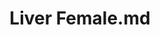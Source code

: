 ---
title: Liver Female.md
release_version: v1.2
model_type: ref-organs
description: '[This reference organ](https://hubmapconsortium.github.io/ccf/pages/ccf-3d-reference-library.html) was created using data from the Visible Human Female, provided by the National Library of Medicine.'
creators:
  - 0000-0003-4066-7531
  - 0000-0002-3333-5646
project_leads:
  - 0000-0002-3321-6137
reviewers:
  - 0000-0003-1940-6740
  - 0000-0002-4174-2786
  - 0000-0003-1824-1067
creation_date: 2022-05-06T00:00:00
license: CC BY 4.0
publisher:  HuBMAP 
funder:  National Institutes of Health 
award_number:  OT2OD026671 
hubmap_id:  HBM798.JZZM.649 
datatable: vh_f_liver.glb
doi: https://doi.org/10.48539/HBM798.JZZM.649
---